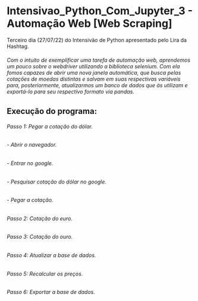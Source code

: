 # Intensivao_Python_Com_Jupyter_3 - Automação Web [Web Scraping]
Terceiro dia (27/07/22) do Intensivão de Python apresentado pelo Lira da Hashtag.
###### Com o intuito de exemplificar uma tarefa de automação web, aprendemos um pouco sobre o webdriver  utilizando a biblioteca selenium. Com ela fomos capazes de abrir uma nova janela automática, que busca pelas cotações de moedas distintas e salvam em suas respectivas variáveis para, posteriormente, atualizarmos um banco de dados que às utilizam e exportá-lo para seu respectivo formato via pandas. 

## Execução do programa:
###### Passo 1: Pegar a cotação do dólar.
###### - Abrir o navegador.
###### - Entrar no google.
###### - Pesquisar cotação do dólar no google.
###### - Pegar a cotação.
###### Passo 2: Cotação do euro.
###### Passo 3: Cotação do ouro.
###### Passo 4: Atualizar a base de dados.
###### Passo 5: Recalcular os preços.
###### Passo 6: Exportar a base de dados.
